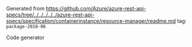 Generated from https://github.com/Azure/azure-rest-api-specs/tree/../../../../../azure-rest-api-specs/specification/containerinstance/resource-manager/readme.md tag: `package-2018-06`

Code generator 


